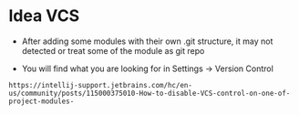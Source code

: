 # Idea VCS

- After adding some modules with their own .git structure, it may not detected
  or treat some of the module as git repo

- You will find what you are looking for in Settings -> Version Control

```shell
https://intellij-support.jetbrains.com/hc/en-us/community/posts/115000375010-How-to-disable-VCS-control-on-one-of-project-modules-
```
